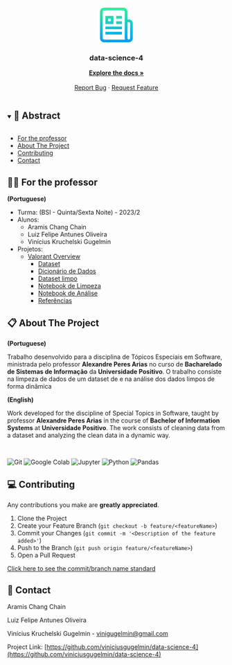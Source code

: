 <p align="center">
  <a href="https://github.com/viniciusgugelmin/data-science-4">
    <img src="readme.png" alt="readme-logo" width="80" height="80">
  </a>

  <h3 align="center">
    data-science-4
  </h3>
  <p align="center">
    <a href="https://github.com/viniciusgugelmin/data-science-4/blob/master/README.md"><strong>Explore the docs »</strong></a>
    <br />
    <br />
    <a href="https://github.com/viniciusgugelmin/data-science-4/issues">Report Bug</a>
    ·
    <a href="https://github.com/viniciusgugelmin/data-science-4/issues">Request Feature</a>
  </p>
</p>

<details open="open">
  <summary><h2 style="display: inline-block">📜 Abstract</h2></summary>

- [For the professor](#for-the-professor)
- [About The Project](#about-the-project)
- [Contributing](#contributing)
- [Contact](#contact)

</details>

<a name="for-the-professor"></a>

## 👩‍🏫 For the professor

**(Portuguese)**

- Turma: (BSI - Quinta/Sexta Noite) - 2023/2
- Alunos:
    - Aramis Chang Chain
    - Luiz Felipe Antunes Oliveira
    - Vinícius Kruchelski Gugelmin
- Projetos:
    - [Valorant Overview](https://github.com/viniciusgugelmin/data-science-4/tree/master/projects/valorant_overview)
        - [Dataset](https://github.com/viniciusgugelmin/data-science-4/tree/master/projects/valorant_overview/data/dataset.csv)
        - [Dicionário de Dados](https://github.com/viniciusgugelmin/data-science-4/tree/master/projects/valorant_overview/data/data_dictionary.csv)
        - [Dataset limpo](https://github.com/viniciusgugelmin/data-science-4/tree/master/projects/valorant_overview/data/dataset_clean.csv)
        - [Notebook de Limpeza](https://github.com/viniciusgugelmin/data-science-4/tree/master/projects/valorant_overview/notebooks/cleaning.py)
        - [Notebook de Análise](https://github.com/viniciusgugelmin/data-science-4/tree/master/projects/valorant_overview/notebooks/analyzing.csv)
        - [Referências](https://github.com/viniciusgugelmin/data-science-4/blob/master/projects/valorant_overview/README.md)

<a name="about-the-project"></a>

## 📋 About The Project

**(Portuguese)**

Trabalho desenvolvido para a disciplina de Tópicos Especiais em Software, ministrada pelo professor **Alexandre Peres Arias** no curso de **Bacharelado de Sistemas de Informação** da **Universidade Positivo**. O trabalho consiste na limpeza de dados de um dataset de e na análise dos dados limpos de forma dinâmica

**(English)**

Work developed for the discipline of Special Topics in Software, taught by professor **Alexandre Peres Arias** in the course of **Bachelor of Information Systems** at **Universidade Positivo**. The work consists of cleaning data from a dataset and analyzing the clean data in a dynamic way.

<br>

![Git](https://img.shields.io/badge/git-%23F05033.svg?style=for-the-badge&logo=git&logoColor=white)
![Google Colab](https://img.shields.io/badge/Google%20Colab-F9AB00?style=for-the-badge&logo=google-colab&logoColor=white)
![Jupyter](https://img.shields.io/badge/Jupyter-F37626?style=for-the-badge&logo=Jupyter&logoColor=white)
![Python](https://img.shields.io/badge/Python-3776AB?style=for-the-badge&logo=python&logoColor=white)
![Pandas](https://img.shields.io/badge/Pandas-150458?style=for-the-badge&logo=pandas&logoColor=white)

<a name="contributing"></a>

## 💻 Contributing

Any contributions you make are **greatly appreciated**.

1. Clone the Project
2. Create your Feature Branch (`git checkout -b feature/<featureName>`)
3. Commit your Changes (`git commit -m '<Description of the feature added>'`)
4. Push to the Branch (`git push origin feature/<featureName>`)
5. Open a Pull Request

<a href="https://github.com/viniciusgugelmin/data-science-4/blob/master/docs/images/commits-standard.png">
Click here to see the commit/branch name standard
</a>

<a name="contact"></a>

## 📧 Contact

Aramis Chang Chain

Luiz Felipe Antunes Oliveira

Vinícius Kruchelski Gugelmin - vinigugelmin@gmail.com



Project Link: [https://github.com/viniciusgugelmin/data-science-4](https://github.com/viniciusgugelmin/data-science-4)